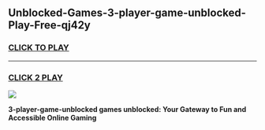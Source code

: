 
## Unblocked-Games-3-player-game-unblocked-Play-Free-qj42y
<h3>
<a href="https://premium76.site?title=3-player-game-unblocked&ref=24M">CLICK TO PLAY</a></h3>
<hr>

<h3>
<a href="https://premium76.site?title=3-player-game-unblocked&ref=24M">CLICK 2 PLAY</a>
  
</h3>

<a href="https://premium76.site?title=3-player-game-unblocked&ref=24M"><img src="https://clearcache.store/games.png"></a>


**3-player-game-unblocked games unblocked: Your Gateway to Fun and Accessible Online Gaming**
